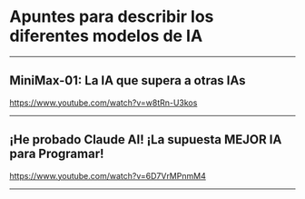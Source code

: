 # Apuntes para describir los diferentes modelos de IA


---

## MiniMax-01: La IA que supera a otras IAs

https://www.youtube.com/watch?v=w8tRn-U3kos


---

## ¡He probado Claude AI! ¡La supuesta MEJOR IA para Programar!

https://www.youtube.com/watch?v=6D7VrMPnmM4

---









